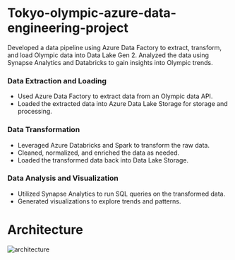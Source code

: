 # Tokyo-olympic-azure-data-engineering-project
Developed a data pipeline using Azure Data Factory to extract, transform, and load Olympic data into Data Lake Gen 2. Analyzed the data using Synapse Analytics and Databricks to gain insights into Olympic trends.

### Data Extraction and Loading
* Used Azure Data Factory to extract data from an Olympic data API.
* Loaded the extracted data into Azure Data Lake Storage for storage and processing.

### Data Transformation
* Leveraged Azure Databricks and Spark to transform the raw data.
* Cleaned, normalized, and enriched the data as needed.
* Loaded the transformed data back into Data Lake Storage.

### Data Analysis and Visualization
* Utilized Synapse Analytics to run SQL queries on the transformed data.
* Generated visualizations to explore trends and patterns.

# Architecture
![architecture](https://github.com/user-attachments/assets/95c09e48-ee34-4363-a202-5bb0ba9a49f0)
